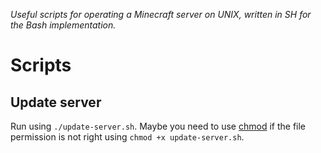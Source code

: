 _Useful scripts for operating a Minecraft server on UNIX, written in SH for the Bash implementation._

# Scripts
## Update server
Run using `./update-server.sh`. Maybe you need to use [chmod](https://wiki.archlinux.org/title/File_permissions_and_attributes#Changing_permissions) if the file permission is not right using `chmod +x update-server.sh`.
